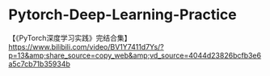# Pytorch-Deep-Learning-Practice
【《PyTorch深度学习实践》完结合集】 https://www.bilibili.com/video/BV1Y7411d7Ys/?p=13&amp;share_source=copy_web&amp;vd_source=4044d23826bcfb3e6a5c7cb71b35934b
